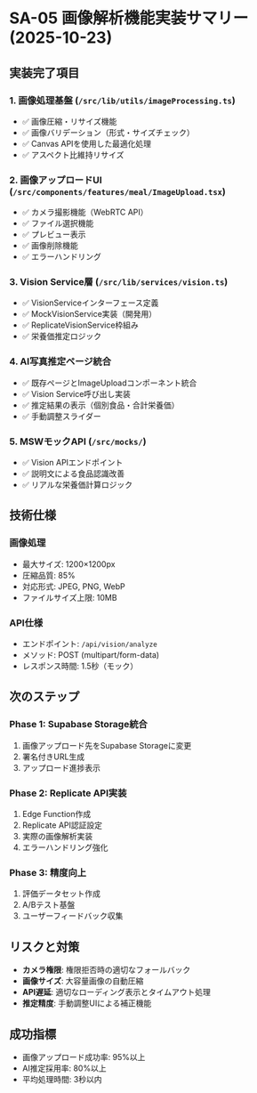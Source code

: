 # SA-05 画像解析機能実装サマリー (2025-10-23)

## 実装完了項目

### 1. 画像処理基盤 (`/src/lib/utils/imageProcessing.ts`)
- ✅ 画像圧縮・リサイズ機能
- ✅ 画像バリデーション（形式・サイズチェック）
- ✅ Canvas APIを使用した最適化処理
- ✅ アスペクト比維持リサイズ

### 2. 画像アップロードUI (`/src/components/features/meal/ImageUpload.tsx`)
- ✅ カメラ撮影機能（WebRTC API）
- ✅ ファイル選択機能
- ✅ プレビュー表示
- ✅ 画像削除機能
- ✅ エラーハンドリング

### 3. Vision Service層 (`/src/lib/services/vision.ts`)
- ✅ VisionServiceインターフェース定義
- ✅ MockVisionService実装（開発用）
- ✅ ReplicateVisionService枠組み
- ✅ 栄養価推定ロジック

### 4. AI写真推定ページ統合
- ✅ 既存ページとImageUploadコンポーネント統合
- ✅ Vision Service呼び出し実装
- ✅ 推定結果の表示（個別食品・合計栄養価）
- ✅ 手動調整スライダー

### 5. MSWモックAPI (`/src/mocks/`)
- ✅ Vision APIエンドポイント
- ✅ 説明文による食品認識改善
- ✅ リアルな栄養価計算ロジック

## 技術仕様

### 画像処理
- 最大サイズ: 1200×1200px
- 圧縮品質: 85%
- 対応形式: JPEG, PNG, WebP
- ファイルサイズ上限: 10MB

### API仕様
- エンドポイント: `/api/vision/analyze`
- メソッド: POST (multipart/form-data)
- レスポンス時間: 1.5秒（モック）

## 次のステップ

### Phase 1: Supabase Storage統合
1. 画像アップロード先をSupabase Storageに変更
2. 署名付きURL生成
3. アップロード進捗表示

### Phase 2: Replicate API実装
1. Edge Function作成
2. Replicate API認証設定
3. 実際の画像解析実装
4. エラーハンドリング強化

### Phase 3: 精度向上
1. 評価データセット作成
2. A/Bテスト基盤
3. ユーザーフィードバック収集

## リスクと対策
- **カメラ権限**: 権限拒否時の適切なフォールバック
- **画像サイズ**: 大容量画像の自動圧縮
- **API遅延**: 適切なローディング表示とタイムアウト処理
- **推定精度**: 手動調整UIによる補正機能

## 成功指標
- 画像アップロード成功率: 95%以上
- AI推定採用率: 80%以上
- 平均処理時間: 3秒以内